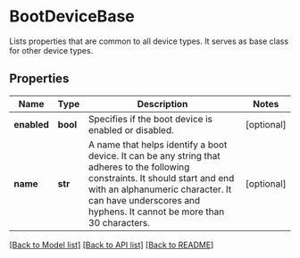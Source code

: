 # BootDeviceBase

Lists properties that are common to all device types. It serves as base class for other device types. 
## Properties
Name | Type | Description | Notes
------------ | ------------- | ------------- | -------------
**enabled** | **bool** | Specifies if the boot device is enabled or disabled.   | [optional] 
**name** | **str** | A name that helps identify a boot device. It can be any string that adheres to the following constraints. It should start and end with an alphanumeric character. It can have underscores and hyphens. It cannot be more than 30 characters.    | [optional] 

[[Back to Model list]](../README.md#documentation-for-models) [[Back to API list]](../README.md#documentation-for-api-endpoints) [[Back to README]](../README.md)


